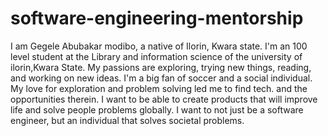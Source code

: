 # software-engineering-mentorship
I am Gegele Abubakar modibo, a native of Ilorin, Kwara state. I'm an 100 level student at the Library and information science of the university of ilorin,Kwara State. My passions are exploring, trying new things, reading, and working on new ideas. I'm a big fan of soccer and a social individual. 
My love for exploration and problem solving led me to find tech. and the opportunities therein. I want to be able to create products that will improve life and solve people problems globally. I want to not just be a software engineer, but an individual that solves societal problems. 

